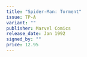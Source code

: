 ```yaml
---
title: "Spider-Man: Torment"
issue: TP-A
variant: ""
publisher: Marvel Comics
release_date: Jan 1992
signed_by: ""
price: 12.95
---
```


